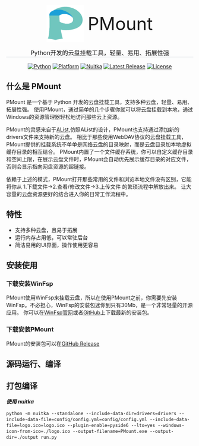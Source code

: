 
<div style="display: flex; align-items: center; justify-content: center;">
    <img src="res/logo/logo_256.png" alt="PMount Logo" width="100" height="100">
    <div style="font-size: 48px; margin-left: 10px;">PMount</div>
</div>
<p align="center" style="font-size: 16px; border-bottom: 1px solid #dee2e6;">
    Python开发的云盘挂载工具，轻量、易用、拓展性强
</p>
<p align="center">
    <a href="#"><img src="https://img.shields.io/badge/python-3.10-blue.svg" alt="Python"></a>
    <a href="#"><img src="https://img.shields.io/badge/platform-windows-green.svg" alt="Platform"></a>
    <a href="#"><img src="https://img.shields.io/badge/nuitka-0.6.17-orange.svg" alt="Nuitka"></a>
    <a href="#"><img src="https://img.shields.io/github/v/release/your-repo/your-project" alt="Latest Release"></a>
    <a href="#"><img src="https://img.shields.io/badge/License-GPLv3-blue?color=#4ec820" alt="License"></a>
</p>

## 什么是 PMount
PMount 是一个基于 Python 开发的云盘挂载工具，支持多种云盘，轻量、易用、拓展性强。
使用PMount，通过简单的几个步骤你就可以将云盘挂载到本地，通过Windows的资源管理器轻松地访问那些云上资源。

PMount的灵感来自于[AList](https://github.com/alist-org/alist),仿照AList的设计，PMount也支持通过添加新的drivers文件来支持新的云盘。
相比于那些使用WebDAV协议的云盘挂载工具，PMount提供的挂载系统不单单是网络云盘的目录映射，而是云盘目录加本地虚拟缓存目录的相互结合。
PMount内置了一个文件缓存系统，你可以自定义缓存目录和空间上限，在展示云盘文件时，PMount会自动优先展示缓存目录的对应文件，否则会显示指向网盘资源的超链接。

依赖于上述的模式，PMount打开那些常用的文件和浏览本地文件没有区别，它能将你从 1.下载文件->2.查看/修改文件->3.上传文件 的繁琐流程中解放出来。
让大容量的云盘资源更好的结合进入你的日常工作流程中。

## 特性
- 支持多种云盘，且易于拓展
- 运行内存占用低，可以常驻后台
- 简洁易用的UI界面，操作使用更容易

## 安装使用
### 下载安装WinFsp
PMount使用WinFsp来挂载云盘，所以在使用PMount之前，你需要先安装WinFsp。不必担心，WinFsp的安装包迷你到只有30Mb，是一个非常轻量的开源应用。
你可以在[WinFsp官网](https://winfsp.dev/rel/)或者[GitHub](https://github.com/winfsp/winfsp/releases)上下载最新的安装包。
### 下载安装PMount
PMount的安装包可以在[GitHub Release](#)

## 源码运行、编译
## 打包编译
***使用 nuitka***
```shell
python -m nuitka --standalone --include-data-dir=drivers=drivers --include-data-file=config/config.yml=config/config.yml --include-data-file=logo.ico=logo.ico --plugin-enable=pyside6 --lto=yes --windows-icon-from-ico=./logo.ico --output-filename=PMount.exe --output-dir=./output run.py
```
